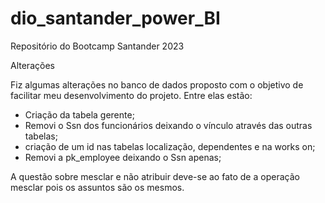 # dio_santander_power_BI
Repositório do Bootcamp Santander 2023

Alterações

Fiz algumas alterações no banco de dados proposto com o objetivo de facilitar meu desenvolvimento do projeto. Entre elas estão:
- Criação da tabela gerente;
- Removi o Ssn dos funcionários deixando o vínculo através das outras tabelas;
- criação de um id nas tabelas localização, dependentes e na works on;
- Removi a pk_employee deixando o Ssn apenas;

A questão sobre mesclar e não atribuir deve-se ao fato de a operação mesclar pois os assuntos são os mesmos.
